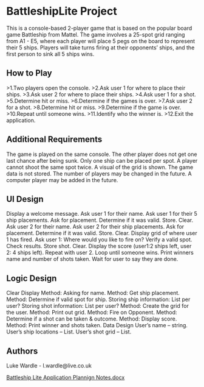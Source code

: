 <h1>BattleshipLite Project</h1>
This is a console-based 2-player game that is based on the popular board game Battleship from Mattel. The game involves a 25-spot grid ranging from A1 - E5, where each player will place 5 pegs on the board to represent their 5 ships. Players will take turns firing at their opponents’ ships, and the first person to sink all 5 ships wins.

<h2>How to Play</h2>
>1.Two players open the console.
>2.Ask user 1 for where to place their ships.
>3.Ask user 2 for where to place their ships.
>4.Ask user 1 for a shot.
>5.Determine hit or miss.
>6.Determine if the games is over.
>7.Ask user 2 for a shot.
>8.Determine hit or miss.
>9.Determine if the game is over.
>10.Repeat until someone wins.
>11.Identify who the winner is.
>12.Exit the application.

<h2>Additional Requirements</h2>
The game is played on the same console.
The other player does not get one last chance after being sunk.
Only one ship can be placed per spot.
A player cannot shoot the same spot twice.
A visual of the grid is shown.
The game data is not stored.
The number of players may be changed in the future.
A computer player may be added in the future.

<h2>UI Design</h2>
Display a welcome message.
Ask user 1 for their name.
Ask user 1 for their 5 ship placements.
Ask for placement.
Determine if it was valid.
Store.
Clear.
Ask user 2 for their name.
Ask user 2 for their ship placements.
Ask for placement.
Determine if it was valid.
Store.
Clear.
Display grid of where user 1 has fired.
Ask user 1: Where would you like to fire on?
Verify a valid spot.
Check results.
Store shot.
Clear.
Display the score (user1:2 ships left, user 2: 4 ships left).
Repeat with user 2.
Loop until someone wins.
Print winners name and number of shots taken.
Wait for user to say they are done.

<h2>Logic Design</h2>
Clear Display
Method: Asking for name.
Method: Get ship placement.
Method: Determine if valid spot for ship.
Storing ship information: List per user?
Storing shot information: List per user?
Method: Create the grid for the user.
Method: Print out grid.
Method: Fire on Opponent.
Method: Determine if a shot can be taken & outcome.
Method: Display score.
Method: Print winner and shots taken.
Data Design
User’s name – string.
User’s ship locations – List.
User’s shot grid – List.

<h2>Authors</h2>
Luke Wardle - l.wardle@live.co.uk

[Battleship Lite Application Plannign Notes.docx](https://github.com/Codenforcer/BattleshipLite/files/8748663/Battleship.Lite.Application.Plannign.Notes.docx)
